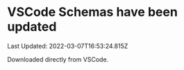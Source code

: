 # VSCode Schemas have been updated

Last Updated: 2022-03-07T16:53:24.815Z

Downloaded directly from VSCode.